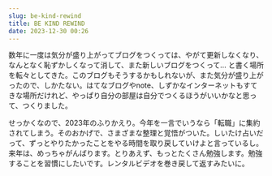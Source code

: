```yaml
---
slug: be-kind-rewind
title: BE KIND REWIND
date: 2023-12-30 00:26
---
```


数年に一度は気分が盛り上がってブログをつくっては、やがて更新しなくなり、なんとなく恥ずかしくなって消して、また新しいブログをつくって… と書く場所を転々としてきた。このブログもそうするかもしれないが、また気分が盛り上がったので、しかたない。はてなブログやnote、しずかなインターネットもすてきな場所だけれど、やっぱり自分の部屋は自分でつくるほうがいいかなと思って、つくりました。

せっかくなので、2023年のふりかえり。今年を一言でいうなら「転職」に集約されてしまう。そのおかげで、さまざまな整理と覚悟がついた。しいたけ占いだって、ずっとやりたかったことをやる時間を取り戻していけよと言っているし。来年は、めっちゃがんばります。とりあえず、もっとたくさん勉強します。勉強することを習慣にしたいです。レンタルビデオを巻き戻して返すみたいに。
